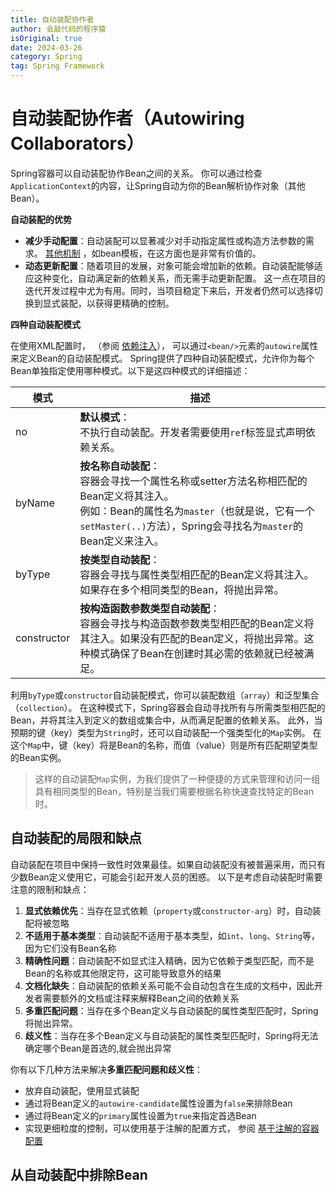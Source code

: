 ```yaml
---
title: 自动装配协作者
author: 会敲代码的程序猿
isOriginal: true
date: 2024-03-26
category: Spring
tag: Spring Framework
---
```


# 自动装配协作者（Autowiring Collaborators）

Spring容器可以自动装配协作Bean之间的关系。
你可以通过检查`ApplicationContext`的内容，让Spring自动为你的Bean解析协作对象（其他Bean）。

**自动装配的优势**

* **减少手动配置**：自动装配可以显著减少对手动指定属性或构造方法参数的需求。
  [其他机制](https://docs.spring.io/spring-framework/reference/core/beans/child-bean-definitions.html)
  ，如bean模板，在这方面也是非常有价值的。
* **动态更新配置**：随着项目的发展，对象可能会增加新的依赖。自动装配能够适应这种变化，自动满足新的依赖关系，而无需手动更新配置。
  这一点在项目的迭代开发过程中尤为有用。同时，当项目稳定下来后，开发者仍然可以选择切换到显式装配，以获得更精确的控制。

**四种自动装配模式**

在使用XML配置时，
（参阅 [依赖注入](https://docs.spring.io/spring-framework/reference/core/beans/dependencies/factory-collaborators.html)），
可以通过`<bean/>`元素的`autowire`属性来定义Bean的自动装配模式。
Spring提供了四种自动装配模式，允许你为每个Bean单独指定使用哪种模式。以下是这四种模式的详细描述：

| 模式          | 描述                                                                                                                                           |
|-------------|----------------------------------------------------------------------------------------------------------------------------------------------|
| no          | **默认模式**：<br />不执行自动装配。开发者需要使用`ref`标签显式声明依赖关系。                                                                                               |
| byName      | **按名称自动装配**：<br />容器会寻找一个属性名称或setter方法名称相匹配的Bean定义将其注入。<br />例如：Bean的属性名为`master`（也就是说，它有一个`setMaster(..)`方法），Spring会寻找名为`master`的Bean定义来注入。 |                    
| byType      | **按类型自动装配**：<br />容器会寻找与属性类型相匹配的Bean定义将其注入。如果存在多个相同类型的Bean，将抛出异常。                                                                            |                                                                                
| constructor | **按构造函数参数类型自动装配**：<br />容器会寻找与构造函数参数类型相匹配的Bean定义将其注入。如果没有匹配的Bean定义，将抛出异常。这种模式确保了Bean在创建时其必需的依赖就已经被满足。                                        |

利用`byType`或`constructor`自动装配模式，你可以装配数组（`array`）和泛型集合（`collection`）。
在这种模式下，Spring容器会自动寻找所有与所需类型相匹配的Bean，并将其注入到定义的数组或集合中，从而满足配置的依赖关系。
此外，当预期的键（key）类型为`String`时，还可以自动装配一个强类型化的`Map`实例。
在这个`Map`中，键（key）将是Bean的名称，而值（value）则是所有匹配期望类型的Bean实例。

> 这样的自动装配`Map`实例，为我们提供了一种便捷的方式来管理和访问一组具有相同类型的Bean，特别是当我们需要根据名称快速查找特定的Bean时。

## 自动装配的局限和缺点

自动装配在项目中保持一致性时效果最佳。如果自动装配没有被普遍采用，而只有少数Bean定义使用它，可能会引起开发人员的困惑。
以下是考虑自动装配时需要注意的限制和缺点：

1. **显式依赖优先**：当存在显式依赖（`property`或`constructor-arg`）时，自动装配将被忽略
2. **不适用于基本类型**：自动装配不适用于基本类型，如`int`、`long`、`String`等，因为它们没有Bean名称
3. **精确性问题**：自动装配不如显式注入精确，因为它依赖于类型匹配，而不是Bean的名称或其他限定符，这可能导致意外的结果
4. **文档化缺失**：自动装配的依赖关系可能不会自动包含在生成的文档中，因此开发者需要额外的文档或注释来解释Bean之间的依赖关系
5. **多重匹配问题**：当存在多个Bean定义与自动装配的属性类型匹配时，Spring将抛出异常。
6. **歧义性**：当存在多个Bean定义与自动装配的属性类型匹配时，Spring将无法确定哪个Bean是首选的,就会抛出异常

你有以下几种方法来解决**多重匹配问题和歧义性**：

* 放弃自动装配，使用显式装配
* 通过将Bean定义的`autowire-candidate`属性设置为`false`来排除Bean
* 通过将Bean定义的`primary`属性设置为`true`来指定首选Bean
* 实现更细粒度的控制，可以使用基于注解的配置方式，
  参阅 [基于注解的容器配置](https://docs.spring.io/spring-framework/reference/core/beans/annotation-config.html)

## 从自动装配中排除Bean


